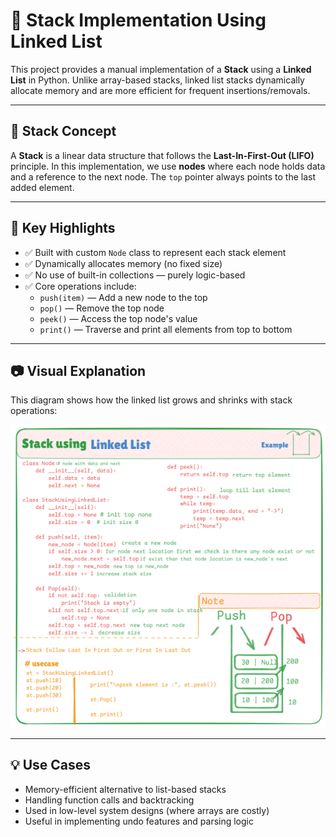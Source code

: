 # 🧱 Stack Implementation Using Linked List

This project provides a manual implementation of a **Stack** using a **Linked List** in Python. Unlike array-based stacks, linked list stacks dynamically allocate memory and are more efficient for frequent insertions/removals.

---

## 📌 Stack Concept

A **Stack** is a linear data structure that follows the **Last-In-First-Out (LIFO)** principle. In this implementation, we use **nodes** where each node holds data and a reference to the next node. The `top` pointer always points to the last added element.

---

## 🧠 Key Highlights

- ✅ Built with custom `Node` class to represent each stack element
- ✅ Dynamically allocates memory (no fixed size)
- ✅ No use of built-in collections — purely logic-based
- ✅ Core operations include:
  - `push(item)` — Add a new node to the top
  - `pop()` — Remove the top node
  - `peek()` — Access the top node's value
  - `print()` — Traverse and print all elements from top to bottom

---

## 📷 Visual Explanation

This diagram shows how the linked list grows and shrinks with stack operations:


![Stack Linked List](image.png)

---

## 💡 Use Cases

- Memory-efficient alternative to list-based stacks
- Handling function calls and backtracking
- Used in low-level system designs (where arrays are costly)
- Useful in implementing undo features and parsing logic